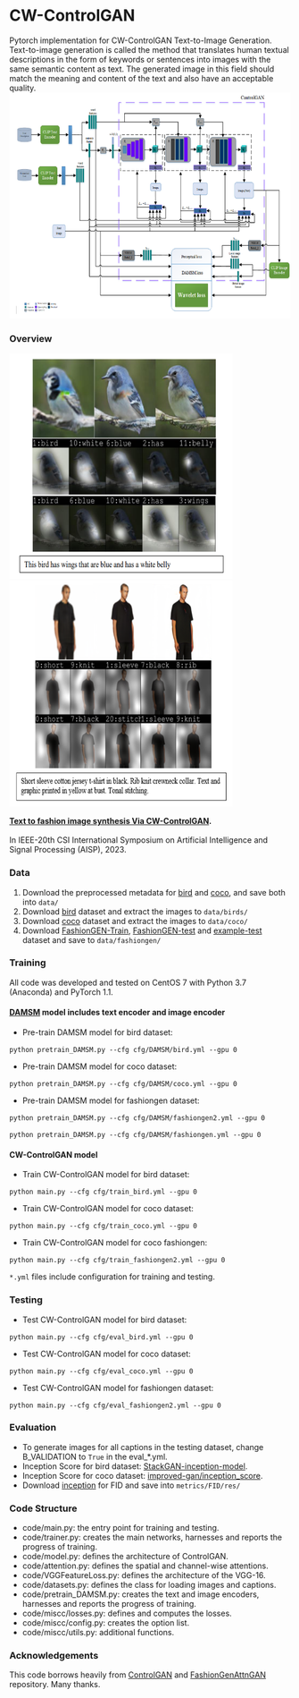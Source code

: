 # CW-ControlGAN
Pytorch implementation for CW-ControlGAN Text-to-Image Generation. Text-to-image generation is called the method that translates human textual descriptions in the form of keywords or sentences into images with the same semantic content as text. The generated image in this field should match the meaning and content of the text and also have an acceptable quality.
<img src="archi.PNG" width="900px" height="404px"/>

### Overview
<img src="bird.PNG" width="400px" height="404px"/><img src="fashiongen.PNG" width="400px" height="404px"/>

**[Text to fashion image synthesis Via CW-ControlGAN](https://papers.nips.cc/paper/8480-controllable-text-to-image-generation.pdf).**  
<br> In IEEE-20th CSI International Symposium on Artificial Intelligence and Signal Processing (AISP), 2023. <br>

### Data
1. Download the preprocessed metadata for [bird](https://drive.google.com/file/d/1MIpa-zWbvoY8e8YhvT4rYBNE6S_gkQMJ/view?usp=sharing) and [coco](https://drive.google.com/file/d/1GOEl9lxgSsWUWOXkZZrch08GgPADze7U/view?usp=sharing), and save both into `data/`
2. Download [bird](http://www.vision.caltech.edu/visipedia/CUB-200-2011.html) dataset and extract the images to `data/birds/`
3. Download [coco](http://cocodataset.org/#download) dataset and extract the images to `data/coco/`
4. Download [FashionGEN-Train](https://drive.google.com/file/d/1KqhVoDbPxRlVgcr8E3qgP3j0tN8fmxeu/view?usp=sharing), [FashionGEN-test](https://drive.google.com/file/d/1dqWVKyKQqRF81Nrl7_LheVDNVaGNgTEA/view?usp=sharing) and [example-test](https://drive.google.com/drive/folders/16h4kFSQ1IXi1bIIpM3ArdjaYDHSCdET2?usp=sharing) dataset and save to `data/fashiongen/`
   
### Training
All code was developed and tested on CentOS 7 with Python 3.7 (Anaconda) and PyTorch 1.1.

#### [DAMSM](https://github.com/taoxugit/AttnGAN) model includes text encoder and image encoder
- Pre-train DAMSM model for bird dataset:
```
python pretrain_DAMSM.py --cfg cfg/DAMSM/bird.yml --gpu 0
```
- Pre-train DAMSM model for coco dataset: 
```
python pretrain_DAMSM.py --cfg cfg/DAMSM/coco.yml --gpu 0
```
- Pre-train DAMSM model for fashiongen dataset: 
```
python pretrain_DAMSM.py --cfg cfg/DAMSM/fashiongen2.yml --gpu 0
```
```
python pretrain_DAMSM.py --cfg cfg/DAMSM/fashiongen.yml --gpu 0
```
#### CW-ControlGAN model 
- Train CW-ControlGAN model for bird dataset:
```
python main.py --cfg cfg/train_bird.yml --gpu 0
```
- Train CW-ControlGAN model for coco dataset: 
```
python main.py --cfg cfg/train_coco.yml --gpu 0
```
- Train CW-ControlGAN model for coco fashiongen: 
```
python main.py --cfg cfg/train_fashiongen2.yml --gpu 0
```

`*.yml` files include configuration for training and testing.

### Testing
- Test CW-ControlGAN model for bird dataset:
```
python main.py --cfg cfg/eval_bird.yml --gpu 0
```
- Test CW-ControlGAN model for coco dataset: 
```
python main.py --cfg cfg/eval_coco.yml --gpu 0
```
- Test CW-ControlGAN model for fashiongen dataset: 
```
python main.py --cfg cfg/eval_fashiongen2.yml --gpu 0
```

### Evaluation
- To generate images for all captions in the testing dataset, change B_VALIDATION to `True` in the eval_*.yml. 
- Inception Score for bird dataset: [StackGAN-inception-model](https://drive.google.com/file/d/1dB40D7HbrqD6oSEWMAWfVB7vx27PBi7d/view?usp=drive_link).
- Inception Score for coco dataset: [improved-gan/inception_score](https://github.com/openai/improved-gan/tree/master/inception_score).
- Download [inception](https://drive.google.com/file/d/1A0Ib86vVMcd2hflTuc8jisDFxrGTWo5A/view?usp=drive_link) for FID and save into `metrics/FID/res/`


### Code Structure
- code/main.py: the entry point for training and testing.
- code/trainer.py: creates the main networks, harnesses and reports the progress of training.
- code/model.py: defines the architecture of ControlGAN.
- code/attention.py: defines the spatial and channel-wise attentions.
- code/VGGFeatureLoss.py: defines the architecture of the VGG-16.
- code/datasets.py: defines the class for loading images and captions.
- code/pretrain_DAMSM.py: creates the text and image encoders, harnesses and reports the progress of training. 
- code/miscc/losses.py: defines and computes the losses.
- code/miscc/config.py: creates the option list.
- code/miscc/utils.py: additional functions.

### Acknowledgements
This code borrows heavily from [ControlGAN](https://github.com/mrlibw/ControlGAN) and [FashionGenAttnGAN](https://github.com/menardai/FashionGenAttnGAN) repository. Many thanks.


